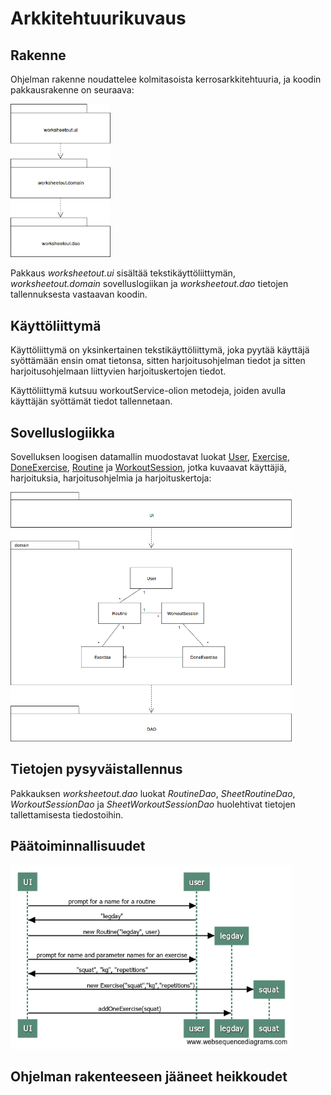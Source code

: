 # Arkkitehtuurikuvaus

## Rakenne
Ohjelman rakenne noudattelee kolmitasoista kerrosarkkitehtuuria, ja koodin pakkausrakenne on seuraava:

<img src="https://github.com/sainikumara/otm-harjoitustyo/blob/master/worksheetout/documentation/package-diagram.png" width="160">

Pakkaus _worksheetout.ui_ sisältää tekstikäyttöliittymän, _worksheetout.domain_ sovelluslogiikan ja _worksheetout.dao_ tietojen tallennuksesta vastaavan koodin.

## Käyttöliittymä
Käyttöliittymä on yksinkertainen tekstikäyttöliittymä, joka pyytää käyttäjä syöttämään ensin omat tietonsa, sitten harjoitusohjelman tiedot ja sitten harjoitusohjelmaan liittyvien harjoituskertojen tiedot.

Käyttöliittymä kutsuu workoutService-olion metodeja, joiden avulla käyttäjän syöttämät tiedot tallennetaan.

## Sovelluslogiikka
Sovelluksen loogisen datamallin muodostavat luokat [User](https://github.com/sainikumara/otm-harjoitustyo/blob/master/worksheetout/src/main/java/worksheetout/domain/User.java), [Exercise](https://github.com/sainikumara/otm-harjoitustyo/blob/master/worksheetout/src/main/java/worksheetout/domain/Exercise.java), [DoneExercise](https://github.com/sainikumara/otm-harjoitustyo/blob/master/worksheetout/src/main/java/worksheetout/domain/DoneExercise.java), [Routine](https://github.com/sainikumara/otm-harjoitustyo/blob/master/worksheetout/src/main/java/worksheetout/domain/Routine.java) ja [WorkoutSession](https://github.com/sainikumara/otm-harjoitustyo/blob/master/worksheetout/src/main/java/worksheetout/domain/WorkoutSession.java), jotka kuvaavat käyttäjiä, harjoituksia, harjoitusohjelmia ja harjoituskertoja:

<img src="https://github.com/sainikumara/otm-harjoitustyo/blob/master/worksheetout/documentation/otm-project-class-diagram.png" width="450">

## Tietojen pysyväistallennus
Pakkauksen _worksheetout.dao_ luokat _RoutineDao_, _SheetRoutineDao_, _WorkoutSessionDao_ ja _SheetWorkoutSessionDao_ huolehtivat tietojen tallettamisesta tiedostoihin.

## Päätoiminnallisuudet
<img src="https://github.com/sainikumara/otm-harjoitustyo/blob/master/worksheetout/documentation/sequence_diagram-01.png" width="450">

## Ohjelman rakenteeseen jääneet heikkoudet
